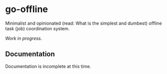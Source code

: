 # go-offline

Minimalist and opinionated (read: What is the simplest and dumbest) offline task (job) coordination system.

_Work in progress._

## Documentation

Documentation is incomplete at this time.